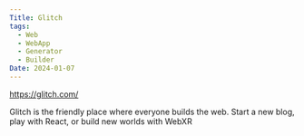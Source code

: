 ```yaml
---
Title: Glitch
tags:
  - Web
  - WebApp
  - Generator
  - Builder
Date: 2024-01-07
---
```

https://glitch.com/

Glitch is the friendly place where everyone builds the web. Start a new blog, play with React, or build new worlds with WebXR
